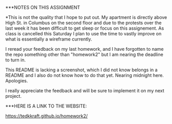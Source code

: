 ***NOTES ON THIS ASSIGNMENT

*This is not the quality that I hope to put out. My apartment is directly above High St. in Columbus on the second floor and due to the protests over the last week it has been difficult to get sleep or focus on this assignement. As class is cancelled this Saturday I plan to use the time to vastly improve on what is essentially a wireframe currently.

I reread your feedback on my last homework, and I have forgotten to name the repo something other than "homework2" but I am nearing the deadline to turn in.

This README is lacking a screenshot, which I did not know belongs in a README and I also do not know how to do that yet. Nearing midnight here. Apologies.

I really appreciate the feedback and will be sure to implement it on my next project.


***HERE IS A LINK TO THE WEBSITE: 

https://tedkkraft.github.io/homework2/